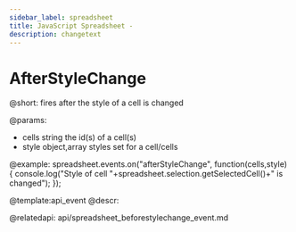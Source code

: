 ```yaml
---
sidebar_label: spreadsheet
title: JavaScript Spreadsheet - 
description: changetext
---
```


AfterStyleChange
=====================

@short: 
	fires after the style of a cell is changed
    
@params:
- cells		string				the id(s) of a cell(s)
- style		object,array		styles set for a cell/cells


@example:
spreadsheet.events.on("afterStyleChange", function(cells,style){
 console.log("Style of cell "+spreadsheet.selection.getSelectedCell()+" is changed");
});


@template:api_event
@descr:



@relatedapi:
	api/spreadsheet_beforestylechange_event.md
